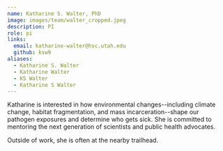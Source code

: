 ```yaml
---
name: Katharine S. Walter, PhD
image: images/team/walter_cropped.jpeg
description: PI
role: pi
links:
  email: katharine-walter@hsc.utah.edu
  github: ksw9
aliases:
  - Katharine S. Walter
  - Katharine Walter
  - KS Walter
  - Katharine S Walter
---
```


Katharine is interested in how environmental changes--including climate change, habitat fragmentation, and mass incarceration--shape our pathogen exposures and determine who gets sick. She is committed to mentoring the next generation of scientists and public health advocates. 

Outside of work, she is often at the nearby trailhead.